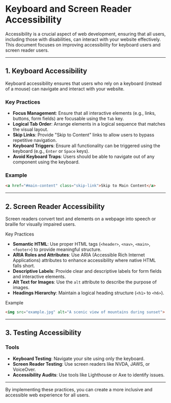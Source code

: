 # Keyboard and Screen Reader Accessibility

Accessibility is a crucial aspect of web development, ensuring that all users, including those with disabilities, can interact with your website effectively. This document focuses on improving accessibility for keyboard users and screen reader users.

---

## 1. Keyboard Accessibility

Keyboard accessibility ensures that users who rely on a keyboard (instead of a mouse) can navigate and interact with your website.

### Key Practices

- **Focus Management**: Ensure that all interactive elements (e.g., links, buttons, form fields) are focusable using the `Tab` key.
- **Logical Tab Order**: Arrange elements in a logical sequence that matches the visual layout.
- **Skip Links**: Provide "Skip to Content" links to allow users to bypass repetitive navigation.
- **Keyboard Triggers**: Ensure all functionality can be triggered using the keyboard (e.g., `Enter` or `Space` keys).
- **Avoid Keyboard Traps**: Users should be able to navigate out of any component using the keyboard.

### Example

```html
<a href="#main-content" class="skip-link">Skip to Main Content</a>
```

---

## 2. Screen Reader Accessibility

Screen readers convert text and elements on a webpage into speech or braille for visually impaired users.

Key Practices

- **Semantic HTML**: Use proper HTML tags (`<header>`, `<nav>`, `<main>`, `<footer>`) to provide meaningful structure.
- **ARIA Roles and Attributes**: Use ARIA (Accessible Rich Internet Applications) attributes to enhance accessibility where native HTML falls short.
- **Descriptive Labels**: Provide clear and descriptive labels for form fields and interactive elements.
- **Alt Text for Images**: Use the `alt` attribute to describe the purpose of images.
- **Headings Hierarchy**: Maintain a logical heading structure (`<h1>` to `<h6>`).

Example

```html
<img src="example.jpg" alt="A scenic view of mountains during sunset">
```

---

## 3. Testing Accessibility

### Tools

- **Keyboard Testing**: Navigate your site using only the keyboard.
- **Screen Reader Testing**: Use screen readers like NVDA, JAWS, or VoiceOver.
- **Accessibility Audits**: Use tools like Lighthouse or Axe to identify issues.

---

By implementing these practices, you can create a more inclusive and accessible web experience for all users.
